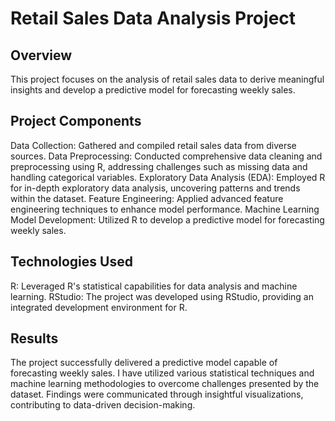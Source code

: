 # Retail Sales Data Analysis Project

## Overview
This project focuses on the analysis of retail sales data to derive meaningful insights and develop a predictive model for forecasting weekly sales.

## Project Components
Data Collection: Gathered and compiled retail sales data from diverse sources.
Data Preprocessing: Conducted comprehensive data cleaning and preprocessing using R, addressing challenges such as missing data and handling categorical variables.
Exploratory Data Analysis (EDA): Employed R for in-depth exploratory data analysis, uncovering patterns and trends within the dataset.
Feature Engineering: Applied advanced feature engineering techniques to enhance model performance.
Machine Learning Model Development: Utilized R to develop a predictive model for forecasting weekly sales.

## Technologies Used
R: Leveraged R's statistical capabilities for data analysis and machine learning.
RStudio: The project was developed using RStudio, providing an integrated development environment for R.

## Results
The project successfully delivered a predictive model capable of forecasting weekly sales. I have utilized various statistical techniques and machine learning methodologies to overcome 
challenges presented by the dataset. Findings were communicated through insightful visualizations, contributing to data-driven decision-making.
